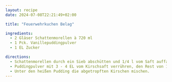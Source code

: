 ```yaml
---
layout: recipe
date: 2024-07-08T22:21:49+02:00

title: "Feuerwehrkuchen Belag"

ingredients:
  - 2 Gläser Schattenmorellen à 720 ml
  - 1 Pck. Vanillepuddingpulver
  - 1 EL Zucker

directions:
  - Schattenmorellen durch ein Sieb abschütten und 1/4 l vom Saft auffangen.
  - Puddingpulver mit 3 - 4 EL vom Kirschsaft verrühren, den Rest von 1/4 l Kirschsaft dazugeben und Pudding nach Anweisung aufkochen.
  - Unter den heißen Pudding die abgetropften Kirschen mischen.
---
```

